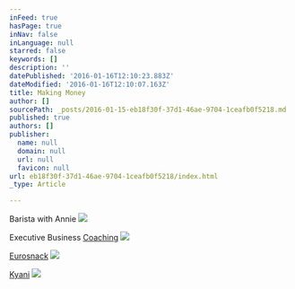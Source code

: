 ```yaml
---
inFeed: true
hasPage: true
inNav: false
inLanguage: null
starred: false
keywords: []
description: ''
datePublished: '2016-01-16T12:10:23.883Z'
dateModified: '2016-01-16T12:10:07.163Z'
title: Making Money
author: []
sourcePath: _posts/2016-01-15-eb18f30f-37d1-46ae-9704-1ceafb0f5218.md
published: true
authors: []
publisher:
  name: null
  domain: null
  url: null
  favicon: null
url: eb18f30f-37d1-46ae-9704-1ceafb0f5218/index.html
_type: Article

---
```

Barista with Annie
![](https://s3-us-west-2.amazonaws.com/the-grid-img/p/a57c68e13be98401cf8da835ac847535180bc1b3.jpg)

Executive Business [Coaching][0]
![](https://the-grid-user-content.s3-us-west-2.amazonaws.com/8f70b89a-f1dc-4a4f-b398-cabee5051165.jpg)

[Eurosnack][1]
![](https://s3-us-west-2.amazonaws.com/the-grid-img/p/5403ae06211a23454c5a6cdf34b85d3ec8f89c90.jpg)

[Kyani][2]
![](https://s3-us-west-2.amazonaws.com/the-grid-img/p/7d9827d3cee7fe59452d147d7dada0c796390d9b.jpg)

[0]: www.big-cheese.co.nz
[1]: null
[2]: martinjimmink.kyani.net